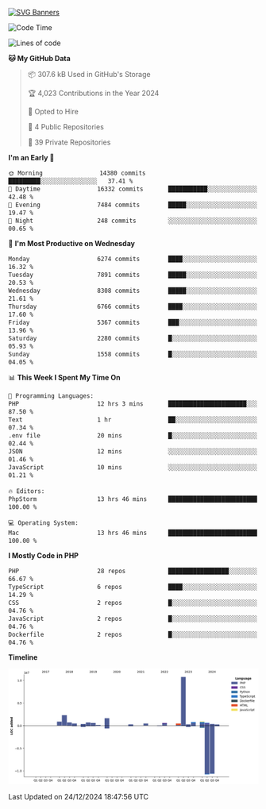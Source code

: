 [![SVG Banners](https://svg-banners.vercel.app/api?type=glitch&text1=Gere_Lajos%F0%9F%92%BB&width=800&height=400)](https://github.com/Akshay090/svg-banners)

<!--START_SECTION:waka-->
![Code Time](http://img.shields.io/badge/Code%20Time-2%2C036%20hrs%2011%20mins-blue)

![Lines of code](https://img.shields.io/badge/From%20Hello%20World%20I%27ve%20Written-23.3%20million%20lines%20of%20code-blue)

**🐱 My GitHub Data** 

> 📦 307.6 kB Used in GitHub's Storage 
 > 
> 🏆 4,023 Contributions in the Year 2024
 > 
> 💼 Opted to Hire
 > 
> 📜 4 Public Repositories 
 > 
> 🔑 39 Private Repositories 
 > 
**I'm an Early 🐤** 

```text
🌞 Morning                14380 commits       █████████░░░░░░░░░░░░░░░░   37.41 % 
🌆 Daytime                16332 commits       ███████████░░░░░░░░░░░░░░   42.48 % 
🌃 Evening                7484 commits        █████░░░░░░░░░░░░░░░░░░░░   19.47 % 
🌙 Night                  248 commits         ░░░░░░░░░░░░░░░░░░░░░░░░░   00.65 % 
```
📅 **I'm Most Productive on Wednesday** 

```text
Monday                   6274 commits        ████░░░░░░░░░░░░░░░░░░░░░   16.32 % 
Tuesday                  7891 commits        █████░░░░░░░░░░░░░░░░░░░░   20.53 % 
Wednesday                8308 commits        █████░░░░░░░░░░░░░░░░░░░░   21.61 % 
Thursday                 6766 commits        ████░░░░░░░░░░░░░░░░░░░░░   17.60 % 
Friday                   5367 commits        ███░░░░░░░░░░░░░░░░░░░░░░   13.96 % 
Saturday                 2280 commits        █░░░░░░░░░░░░░░░░░░░░░░░░   05.93 % 
Sunday                   1558 commits        █░░░░░░░░░░░░░░░░░░░░░░░░   04.05 % 
```


📊 **This Week I Spent My Time On** 

```text
💬 Programming Languages: 
PHP                      12 hrs 3 mins       ██████████████████████░░░   87.50 % 
Text                     1 hr                ██░░░░░░░░░░░░░░░░░░░░░░░   07.34 % 
.env file                20 mins             █░░░░░░░░░░░░░░░░░░░░░░░░   02.44 % 
JSON                     12 mins             ░░░░░░░░░░░░░░░░░░░░░░░░░   01.46 % 
JavaScript               10 mins             ░░░░░░░░░░░░░░░░░░░░░░░░░   01.21 % 

🔥 Editors: 
PhpStorm                 13 hrs 46 mins      █████████████████████████   100.00 % 

💻 Operating System: 
Mac                      13 hrs 46 mins      █████████████████████████   100.00 % 
```

**I Mostly Code in PHP** 

```text
PHP                      28 repos            █████████████████░░░░░░░░   66.67 % 
TypeScript               6 repos             ████░░░░░░░░░░░░░░░░░░░░░   14.29 % 
CSS                      2 repos             █░░░░░░░░░░░░░░░░░░░░░░░░   04.76 % 
JavaScript               2 repos             █░░░░░░░░░░░░░░░░░░░░░░░░   04.76 % 
Dockerfile               2 repos             █░░░░░░░░░░░░░░░░░░░░░░░░   04.76 % 
```



**Timeline**

![Lines of Code chart](https://raw.githubusercontent.com/gere-lajos/gere-lajos/main/assets/bar_graph.png)


 Last Updated on 24/12/2024 18:47:56 UTC
<!--END_SECTION:waka-->
